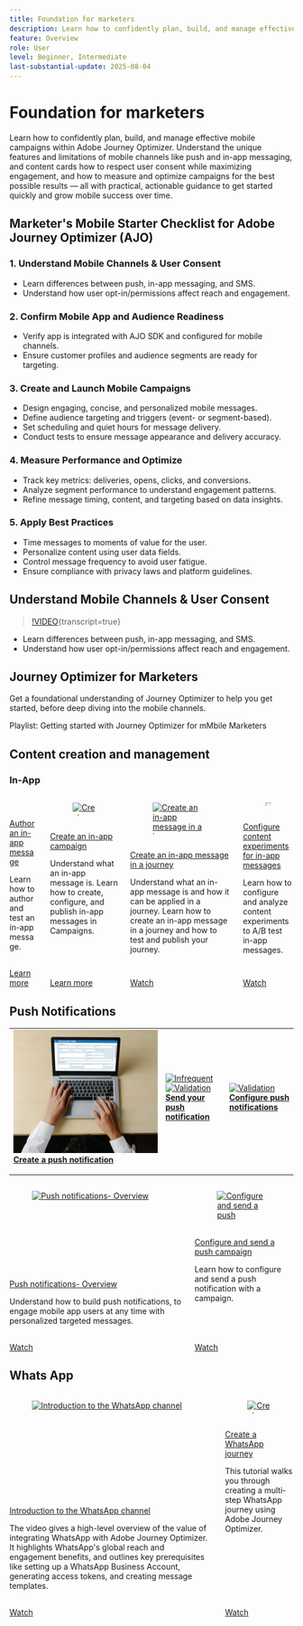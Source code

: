 ```yaml
---
title: Foundation for marketers
description: Learn how to confidently plan, build, and manage effective mobile campaigns within Adobe Journey Optimizer. Understand the unique features and limitations of mobile channels like push and in-app messaging, and content cards how to respect user consent while maximizing engagement, and how to measure and optimize campaigns for the best possible results — all with practical, actionable guidance to get started quickly and grow mobile success over time.
feature: Overview
role: User
level: Beginner, Intermediate
last-substantial-update: 2025-08-04
---
```


# Foundation for marketers

Learn how to confidently plan, build, and manage effective mobile campaigns within Adobe Journey Optimizer. Understand the unique features and limitations of mobile channels like push and in-app messaging, and content cards how to respect user consent while maximizing engagement, and how to measure and optimize campaigns for the best possible results — all with practical, actionable guidance to get started quickly and grow mobile success over time.

## Marketer's Mobile Starter Checklist for Adobe Journey Optimizer (AJO)

### 1. Understand Mobile Channels & User Consent
- Learn differences between push, in-app messaging, and SMS.  
- Understand how user opt-in/permissions affect reach and engagement.

### 2. Confirm Mobile App and Audience Readiness
- Verify app is integrated with AJO SDK and configured for mobile channels.  
- Ensure customer profiles and audience segments are ready for targeting.

### 3. Create and Launch Mobile Campaigns
- Design engaging, concise, and personalized mobile messages.  
- Define audience targeting and triggers (event- or segment-based).  
- Set scheduling and quiet hours for message delivery.  
- Conduct tests to ensure message appearance and delivery accuracy.

### 4. Measure Performance and Optimize
- Track key metrics: deliveries, opens, clicks, and conversions.  
- Analyze segment performance to understand engagement patterns.  
- Refine message timing, content, and targeting based on data insights.

### 5. Apply Best Practices
- Time messages to moments of value for the user.  
- Personalize content using user data fields.  
- Control message frequency to avoid user fatigue.  
- Ensure compliance with privacy laws and platform guidelines.

## Understand Mobile Channels & User Consent

>[!VIDEO](https://video.tv.adobe.com/v/3426021?quality=12&learn=on){transcript=true}

- Learn differences between push, in-app messaging, and SMS.  
- Understand how user opt-in/permissions affect reach and engagement.

## Journey Optimizer for Marketers

Get a foundational understanding of Journey Optimizer to help you get started, before deep diving into the mobile channels.

Playlist: Getting started with Journey Optimizer for mMbile Marketers

## Content creation and management

### In-App

<!-- CARDS
* https://experienceleague.adobe.com/docs/journey-optimizer-learn/tutorials/in-app-channel/author-in-app-messages.html
* https://experienceleague.adobe.com/en/docs/journey-optimizer-learn/tutorials/create-campaigns/action-campaigns/in-app
* https://experienceleague.adobe.com/docs/journey-optimizer-learn/tutorials/in-app-channel/create-an-in-app-message-in-a-journey.html
* https://experienceleague.adobe.com/docs/journey-optimizer-learn/tutorials/in-app-channel/create-experiments-for-in-app-messages.html
-->
<!-- START CARDS HTML - DO NOT MODIFY BY HAND -->
<div class="columns">
    <div class="column is-half-tablet is-half-desktop is-one-third-widescreen" aria-label="Author an in-app message">
        <div class="card" style="height: 100%; display: flex; flex-direction: column; height: 100%;">
            <div class="card-image">
                <figure class="image x-is-16by9">
                    <a href="https://experienceleague.adobe.com/docs/journey-optimizer-learn/tutorials/in-app-channel/author-in-app-messages.html" title="Author an in-app message" target="_blank" rel="referrer">
                        <img class="is-bordered-r-small" src="https://video.tv.adobe.com/v/3410471?format=jpeg&nocache=1754415834502" alt="Author an in-app message"
                             style="width: 100%; aspect-ratio: 16 / 9; object-fit: cover; overflow: hidden; display: block; margin: auto;">
                    </a>
                </figure>
            </div>
            <div class="card-content is-padded-small" style="display: flex; flex-direction: column; flex-grow: 1; justify-content: space-between;">
                <div class="top-card-content">
                    <p class="headline is-size-6 has-text-weight-bold">
                        <a href="https://experienceleague.adobe.com/docs/journey-optimizer-learn/tutorials/in-app-channel/author-in-app-messages.html" target="_blank" rel="referrer" title="Author an in-app message">Author an in-app message</a>
                    </p>
                    <p class="is-size-6">Learn how to author and test an in-app message.</p>
                </div>
                <a href="https://experienceleague.adobe.com/docs/journey-optimizer-learn/tutorials/in-app-channel/author-in-app-messages.html" target="_blank" rel="referrer" class="spectrum-Button spectrum-Button--outline spectrum-Button--primary spectrum-Button--sizeM" style="align-self: flex-start; margin-top: 1rem;">
                    <span class="spectrum-Button-label has-no-wrap has-text-weight-bold">Learn more</span>
                </a>
            </div>
        </div>
    </div>
    <div class="column is-half-tablet is-half-desktop is-one-third-widescreen" aria-label="Create an in-app campaign">
        <div class="card" style="height: 100%; display: flex; flex-direction: column; height: 100%;">
            <div class="card-image">
                <figure class="image x-is-16by9">
                    <a href="https://experienceleague.adobe.com/en/docs/journey-optimizer-learn/tutorials/create-campaigns/action-campaigns/in-app" title="Create an in-app campaign" target="_blank" rel="referrer">
                        <img class="is-bordered-r-small" src="https://video.tv.adobe.com/v/3410430?format=jpeg&nocache=1754415834474" alt="Create an in-app campaign"
                             style="width: 100%; aspect-ratio: 16 / 9; object-fit: cover; overflow: hidden; display: block; margin: auto;">
                    </a>
                </figure>
            </div>
            <div class="card-content is-padded-small" style="display: flex; flex-direction: column; flex-grow: 1; justify-content: space-between;">
                <div class="top-card-content">
                    <p class="headline is-size-6 has-text-weight-bold">
                        <a href="https://experienceleague.adobe.com/en/docs/journey-optimizer-learn/tutorials/create-campaigns/action-campaigns/in-app" target="_blank" rel="referrer" title="Create an in-app campaign">Create an in-app campaign</a>
                    </p>
                    <p class="is-size-6">Understand what an in-app message is. Learn how to create, configure, and publish in-app messages in Campaigns.</p>
                </div>
                <a href="https://experienceleague.adobe.com/en/docs/journey-optimizer-learn/tutorials/create-campaigns/action-campaigns/in-app" target="_blank" rel="referrer" class="spectrum-Button spectrum-Button--outline spectrum-Button--primary spectrum-Button--sizeM" style="align-self: flex-start; margin-top: 1rem;">
                    <span class="spectrum-Button-label has-no-wrap has-text-weight-bold">Learn more</span>
                </a>
            </div>
        </div>
    </div>
    <div class="column is-half-tablet is-half-desktop is-one-third-widescreen" aria-label="Create an in-app message in a journey">
        <div class="card" style="height: 100%; display: flex; flex-direction: column; height: 100%;">
            <div class="card-image">
                <figure class="image x-is-16by9">
                    <a href="https://experienceleague.adobe.com/docs/journey-optimizer-learn/tutorials/in-app-channel/create-an-in-app-message-in-a-journey.html" title="Create an in-app message in a journey" target="_blank" rel="referrer">
                        <img class="is-bordered-r-small" src="https://video.tv.adobe.com/v/3423077/?format=jpeg&nocache=1754415835149" alt="Create an in-app message in a journey"
                             style="width: 100%; aspect-ratio: 16 / 9; object-fit: cover; overflow: hidden; display: block; margin: auto;">
                    </a>
                </figure>
            </div>
            <div class="card-content is-padded-small" style="display: flex; flex-direction: column; flex-grow: 1; justify-content: space-between;">
                <div class="top-card-content">
                    <p class="headline is-size-6 has-text-weight-bold">
                        <a href="https://experienceleague.adobe.com/docs/journey-optimizer-learn/tutorials/in-app-channel/create-an-in-app-message-in-a-journey.html" target="_blank" rel="referrer" title="Create an in-app message in a journey">Create an in-app message in a journey</a>
                    </p>
                    <p class="is-size-6">Understand what an in-app message is and how it can be applied in a journey. Learn how to create an in-app message in a journey and how to test and publish your journey.</p>
                </div>
                <a href="https://experienceleague.adobe.com/docs/journey-optimizer-learn/tutorials/in-app-channel/create-an-in-app-message-in-a-journey.html" target="_blank" rel="referrer" class="spectrum-Button spectrum-Button--outline spectrum-Button--primary spectrum-Button--sizeM" style="align-self: flex-start; margin-top: 1rem;">
                    <span class="spectrum-Button-label has-no-wrap has-text-weight-bold">Watch</span>
                </a>
            </div>
        </div>
    </div>
    <div class="column is-half-tablet is-half-desktop is-one-third-widescreen" aria-label="Configure content experiments for in-app messages">
        <div class="card" style="height: 100%; display: flex; flex-direction: column; height: 100%;">
            <div class="card-image">
                <figure class="image x-is-16by9">
                    <a href="https://experienceleague.adobe.com/docs/journey-optimizer-learn/tutorials/in-app-channel/create-experiments-for-in-app-messages.html" title="Configure content experiments for in-app messages" target="_blank" rel="referrer">
                        <img class="is-bordered-r-small" src="https://video.tv.adobe.com/v/3419898/?format=jpeg&nocache=1754415834537" alt="Configure content experiments for in-app messages"
                             style="width: 100%; aspect-ratio: 16 / 9; object-fit: cover; overflow: hidden; display: block; margin: auto;">
                    </a>
                </figure>
            </div>
            <div class="card-content is-padded-small" style="display: flex; flex-direction: column; flex-grow: 1; justify-content: space-between;">
                <div class="top-card-content">
                    <p class="headline is-size-6 has-text-weight-bold">
                        <a href="https://experienceleague.adobe.com/docs/journey-optimizer-learn/tutorials/in-app-channel/create-experiments-for-in-app-messages.html" target="_blank" rel="referrer" title="Configure content experiments for in-app messages">Configure content experiments for in-app messages</a>
                    </p>
                    <p class="is-size-6">Learn how to configure and analyze content experiments to A/B test in-app messages.</p>
                </div>
                <a href="https://experienceleague.adobe.com/docs/journey-optimizer-learn/tutorials/in-app-channel/create-experiments-for-in-app-messages.html" target="_blank" rel="referrer" class="spectrum-Button spectrum-Button--outline spectrum-Button--primary spectrum-Button--sizeM" style="align-self: flex-start; margin-top: 1rem;">
                    <span class="spectrum-Button-label has-no-wrap has-text-weight-bold">Watch</span>
                </a>
            </div>
        </div>
    </div>
</div>
<!-- END CARDS HTML - DO NOT MODIFY BY HAND -->

## Push Notifications

<table style="table-layout:fixed"><tr style="border: 0;">
<td>
<a href="https://git.corp.adobe.com/AdobeDocs/journey-optimizer.en/blob/main/help/using/push/create-push.md">
<img alt="Lead" src="./assets/create-message.webp">
</a>
<div><a href="https://git.corp.adobe.com/AdobeDocs/journey-optimizer.en/blob/main/help/using/push/create-push.md"><strong>Create a push notification</strong>
</div>
<p>
</td>
<td>
<a href="https://experienceleague.adobe.com/en/docs/journey-optimizer/using/channels/push/design-push">
<img alt="Infrequent" src="../assets/do-not-localize/push-design.jpg">
</a>
<div>
<a href="https://experienceleague.adobe.com/en/docs/journey-optimizer/using/channels/push/design-push><strong>Design your push notification</strong></a>
</div>
<p></td>
<td>
<a href="send-push.md">
<img alt="Validation" src="../assets/do-not-localize/push-sending.jpg">
</a>
<div>
<a href="send-push.md"><strong>Send your push notification</strong></a>
</div>
<p>
</td>
<td>
<a href="push-gs.md">
<img alt="Validation" src="../assets/do-not-localize/push-config.jpg">
</a>
<div>
<a href="push-gs.md"><strong>Configure push notifications</strong></a>
</div>
<p>
</td>
</tr></table>

<!-- CARDS
* https://experienceleague.adobe.com/en/docs/journey-optimizer-learn/tutorials/channels/push-channel/push-notifications-overview
* https://experienceleague.adobe.com/en/docs/journey-optimizer-learn/tutorials/channels/push-channel/create-a-push-campaign
-->
<!-- START CARDS HTML - DO NOT MODIFY BY HAND -->
<div class="columns">
    <div class="column is-half-tablet is-half-desktop is-one-third-widescreen" aria-label="Push notifications- Overview">
        <div class="card" style="height: 100%; display: flex; flex-direction: column; height: 100%;">
            <div class="card-image">
                <figure class="image x-is-16by9">
                    <a href="https://experienceleague.adobe.com/en/docs/journey-optimizer-learn/tutorials/channels/push-channel/push-notifications-overview" title="Push notifications- Overview" target="_blank" rel="referrer">
                        <img class="is-bordered-r-small" src="https://video.tv.adobe.com/v/3432679/?format=jpeg&nocache=1754415835627" alt="Push notifications- Overview"
                             style="width: 100%; aspect-ratio: 16 / 9; object-fit: cover; overflow: hidden; display: block; margin: auto;">
                    </a>
                </figure>
            </div>
            <div class="card-content is-padded-small" style="display: flex; flex-direction: column; flex-grow: 1; justify-content: space-between;">
                <div class="top-card-content">
                    <p class="headline is-size-6 has-text-weight-bold">
                        <a href="https://experienceleague.adobe.com/en/docs/journey-optimizer-learn/tutorials/channels/push-channel/push-notifications-overview" target="_blank" rel="referrer" title="Push notifications- Overview">Push notifications- Overview</a>
                    </p>
                    <p class="is-size-6">Understand how to build push notifications, to engage mobile app users at any time with personalized targeted messages.</p>
                </div>
                <a href="https://experienceleague.adobe.com/en/docs/journey-optimizer-learn/tutorials/channels/push-channel/push-notifications-overview" target="_blank" rel="referrer" class="spectrum-Button spectrum-Button--outline spectrum-Button--primary spectrum-Button--sizeM" style="align-self: flex-start; margin-top: 1rem;">
                    <span class="spectrum-Button-label has-no-wrap has-text-weight-bold">Watch</span>
                </a>
            </div>
        </div>
    </div>
    <div class="column is-half-tablet is-half-desktop is-one-third-widescreen" aria-label="Configure and send a push campaign">
        <div class="card" style="height: 100%; display: flex; flex-direction: column; height: 100%;">
            <div class="card-image">
                <figure class="image x-is-16by9">
                    <a href="https://experienceleague.adobe.com/en/docs/journey-optimizer-learn/tutorials/channels/push-channel/create-a-push-campaign" title="Configure and send a push campaign" target="_blank" rel="referrer">
                        <img class="is-bordered-r-small" src="https://video.tv.adobe.com/v/3422017/?format=jpeg&nocache=1754415835633" alt="Configure and send a push campaign"
                             style="width: 100%; aspect-ratio: 16 / 9; object-fit: cover; overflow: hidden; display: block; margin: auto;">
                    </a>
                </figure>
            </div>
            <div class="card-content is-padded-small" style="display: flex; flex-direction: column; flex-grow: 1; justify-content: space-between;">
                <div class="top-card-content">
                    <p class="headline is-size-6 has-text-weight-bold">
                        <a href="https://experienceleague.adobe.com/en/docs/journey-optimizer-learn/tutorials/channels/push-channel/create-a-push-campaign" target="_blank" rel="referrer" title="Configure and send a push campaign">Configure and send a push campaign</a>
                    </p>
                    <p class="is-size-6">Learn how to configure and send a push notification with a campaign.</p>
                </div>
                <a href="https://experienceleague.adobe.com/en/docs/journey-optimizer-learn/tutorials/channels/push-channel/create-a-push-campaign" target="_blank" rel="referrer" class="spectrum-Button spectrum-Button--outline spectrum-Button--primary spectrum-Button--sizeM" style="align-self: flex-start; margin-top: 1rem;">
                    <span class="spectrum-Button-label has-no-wrap has-text-weight-bold">Watch</span>
                </a>
            </div>
        </div>
    </div>
</div>
<!-- END CARDS HTML - DO NOT MODIFY BY HAND -->

## Whats App

<!-- CARDS
* https://experienceleague.adobe.com/en/docs/journey-optimizer-learn/tutorials/channels/whatsapp/whatsapp-introduction
* https://experienceleague.adobe.com/en/docs/journey-optimizer-learn/tutorials/channels/whatsapp/create-a-whatsapp-journey
-->
<!-- START CARDS HTML - DO NOT MODIFY BY HAND -->
<div class="columns">
    <div class="column is-half-tablet is-half-desktop is-one-third-widescreen" aria-label="Introduction to the WhatsApp channel">
        <div class="card" style="height: 100%; display: flex; flex-direction: column; height: 100%;">
            <div class="card-image">
                <figure class="image x-is-16by9">
                    <a href="https://experienceleague.adobe.com/en/docs/journey-optimizer-learn/tutorials/channels/whatsapp/whatsapp-introduction" title="Introduction to the WhatsApp channel" target="_blank" rel="referrer">
                        <img class="is-bordered-r-small" src="https://video.tv.adobe.com/v/3470296/?format=jpeg&nocache=1754415836190" alt="Introduction to the WhatsApp channel"
                             style="width: 100%; aspect-ratio: 16 / 9; object-fit: cover; overflow: hidden; display: block; margin: auto;">
                    </a>
                </figure>
            </div>
            <div class="card-content is-padded-small" style="display: flex; flex-direction: column; flex-grow: 1; justify-content: space-between;">
                <div class="top-card-content">
                    <p class="headline is-size-6 has-text-weight-bold">
                        <a href="https://experienceleague.adobe.com/en/docs/journey-optimizer-learn/tutorials/channels/whatsapp/whatsapp-introduction" target="_blank" rel="referrer" title="Introduction to the WhatsApp channel">Introduction to the WhatsApp channel</a>
                    </p>
                    <p class="is-size-6">The video gives a high-level overview of the value of integrating WhatsApp with Adobe Journey Optimizer. It highlights WhatsApp's global reach and engagement benefits, and outlines key prerequisites like setting up a WhatsApp Business Account, generating access tokens, and creating message templates.</p>
                </div>
                <a href="https://experienceleague.adobe.com/en/docs/journey-optimizer-learn/tutorials/channels/whatsapp/whatsapp-introduction" target="_blank" rel="referrer" class="spectrum-Button spectrum-Button--outline spectrum-Button--primary spectrum-Button--sizeM" style="align-self: flex-start; margin-top: 1rem;">
                    <span class="spectrum-Button-label has-no-wrap has-text-weight-bold">Watch</span>
                </a>
            </div>
        </div>
    </div>
    <div class="column is-half-tablet is-half-desktop is-one-third-widescreen" aria-label="Create a WhatsApp journey">
        <div class="card" style="height: 100%; display: flex; flex-direction: column; height: 100%;">
            <div class="card-image">
                <figure class="image x-is-16by9">
                    <a href="https://experienceleague.adobe.com/en/docs/journey-optimizer-learn/tutorials/channels/whatsapp/create-a-whatsapp-journey" title="Create a WhatsApp journey" target="_blank" rel="referrer">
                        <img class="is-bordered-r-small" src="https://video.tv.adobe.com/v/3470282/?format=jpeg&nocache=1754415836472" alt="Create a WhatsApp journey"
                             style="width: 100%; aspect-ratio: 16 / 9; object-fit: cover; overflow: hidden; display: block; margin: auto;">
                    </a>
                </figure>
            </div>
            <div class="card-content is-padded-small" style="display: flex; flex-direction: column; flex-grow: 1; justify-content: space-between;">
                <div class="top-card-content">
                    <p class="headline is-size-6 has-text-weight-bold">
                        <a href="https://experienceleague.adobe.com/en/docs/journey-optimizer-learn/tutorials/channels/whatsapp/create-a-whatsapp-journey" target="_blank" rel="referrer" title="Create a WhatsApp journey">Create a WhatsApp journey</a>
                    </p>
                    <p class="is-size-6">This tutorial walks you through creating a multi-step WhatsApp journey using Adobe Journey Optimizer.</p>
                </div>
                <a href="https://experienceleague.adobe.com/en/docs/journey-optimizer-learn/tutorials/channels/whatsapp/create-a-whatsapp-journey" target="_blank" rel="referrer" class="spectrum-Button spectrum-Button--outline spectrum-Button--primary spectrum-Button--sizeM" style="align-self: flex-start; margin-top: 1rem;">
                    <span class="spectrum-Button-label has-no-wrap has-text-weight-bold">Watch</span>
                </a>
            </div>
        </div>
    </div>
</div>
<!-- END CARDS HTML - DO NOT MODIFY BY HAND -->
